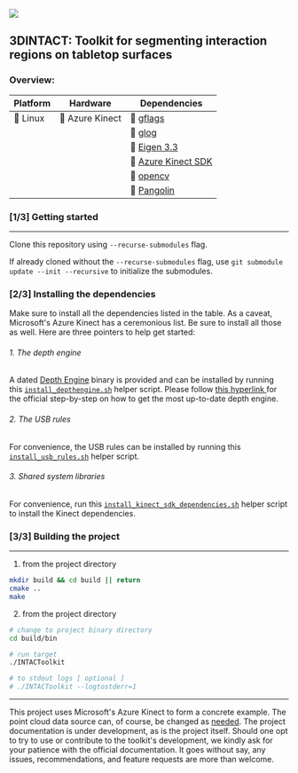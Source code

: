 ![](https://github.com/edisonslightbulbs/traceless/blob/main/doc/figures/concept.png)

## 3DINTACT: Toolkit for segmenting interaction regions on tabletop surfaces

### Overview:

|   Platform |   Hardware	|  Dependencies 	|
|---	|---	|---	|
|   :white_square_button: Linux	|   :white_square_button: Azure Kinect 	| :white_square_button: [ gflags](https://github.com/gflags/gflags)	|
|| |  :white_square_button: [ glog ](https://github.com/google/glog)  	|
|| |  :white_square_button: [ Eigen 3.3 ](https://gitlab.com/libeigen/eigen.git) |
||| :white_square_button:  [ Azure Kinect SDK ](https://github.com/microsoft/Azure-Kinect-Sensor-SDK) |
||| :white_square_button:  [ opencv ](https://github.com/opencv/opencv) |
||| :white_square_button:  [ Pangolin ](https://github.com/stevenlovegrove/Pangolin) |

### [1/3] Getting started

***

Clone this repository using `--recurse-submodules` flag.

If already cloned without the `--recurse-submodules` flag,  use `git submodule update --init --recursive` to initialize the submodules.

### [2/3] Installing the dependencies

Make sure to install all the dependencies listed in the table. As a caveat, Microsoft's Azure Kinect has a ceremonious list. Be sure to install all those as well. Here are three pointers to help get started:

###### 1. The depth engine

A dated [Depth Engine](https://github.com/microsoft/Azure-Kinect-Sensor-SDK/blob/develop/docs/depthengine.md) binary is provided and can be installed by running this [`install_depthengine.sh`](./scripts/) helper script. Please follow [ this hyperlink ](https://github.com/microsoft/Azure-Kinect-Sensor-SDK/blob/develop/docs/depthengine.md) for the official step-by-step on how to get the most up-to-date depth engine.

###### 2. The USB rules

For convenience, the USB rules can be installed by running this [`install_usb_rules.sh`](./scripts/) helper script.

###### 3. Shared system libraries

For convenience, run this [`install_kinect_sdk_dependencies.sh`](./scripts/) helper script to install the Kinect dependencies.

### [3/3] Building the project

***

1) from the project directory

```bash
mkdir build && cd build || return
cmake ..
make
```

2) from the project directory

```bash
# change to project binary directory
cd build/bin

# run target
./INTACToolkit

# to stdout logs [ optional ]
# ./INTACToolkit --logtostderr=1
```
* * *

This project uses Microsoft's Azure Kinect to form a concrete example. The point cloud data source can, of course, be changed as [needed](/doc/README.md).
The project documentation is under development, as is the project itself. Should one opt to try to use or contribute to the toolkit's development, we kindly ask for your patience with the official documentation. It goes without say, any issues, recommendations, and feature requests are more than welcome.
